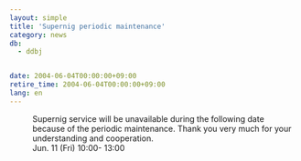 ```yaml
---
layout: simple
title: 'Supernig periodic maintenance'
category: news
db:
  - ddbj


date: 2004-06-04T00:00:00+09:00
retire_time: 2004-06-04T00:00:00+09:00
lang: en
---
```


<dd>Supernig service will be unavailable during the following date because of the periodic maintenance. Thank you very much for your understanding and cooperation.<br>
<dd>Jun. 11 (Fri) 10:00- 13:00</dd>
</dd>
